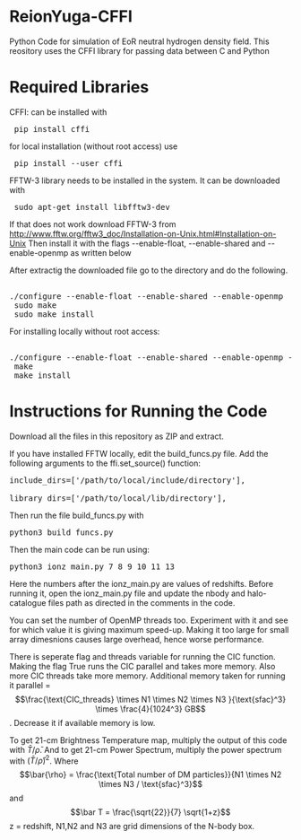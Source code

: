 # ReionYuga-CFFI
Python Code for simulation of EoR neutral hydrogen density field. This reository uses the CFFI library for passing data between C and Python

# Required Libraries

CFFI: can be installed with <pre>  pip install cffi </pre>
for local installation (without root access) use <pre> pip install --user cffi </pre>

FFTW-3 library needs to be installed in the system. It can be downloaded with 
<pre> sudo apt-get install libfftw3-dev </pre>

If that does not work download FFTW-3 from http://www.fftw.org/fftw3_doc/Installation-on-Unix.html#Installation-on-Unix Then install it with the flags --enable-float, --enable-shared and --enable-openmp as written below

After extractig the downloaded file go to the directory and do the following.
<pre> 
./configure --enable-float --enable-shared --enable-openmp
 sudo make
 sudo make install
</pre>

For installing locally without root access:
<pre> 
./configure --enable-float --enable-shared --enable-openmp --prefix="/path/to/your/local/install/directory"
 make
 make install
</pre>
 

# Instructions for Running the Code

Download all the files in this repository as ZIP and extract.

If you have installed FFTW locally, edit the build_funcs.py file. Add the following arguments to the ffi.set_source() function:
<pre>
include_dirs=['/path/to/local/include/directory'],

library_dirs=['/path/to/local/lib/directory'],
</pre>
    
Then run the file build_funcs.py with 
<pre>
python3 build_funcs.py
</pre>
Then the main code can be run using:
<pre>
python3 ionz_main.py 7 8 9 10 11 13
</pre>

Here the numbers after the ionz_main.py are values of redshifts. Before running it, open the ionz_main.py file and update the nbody and halo-catalogue files path as directed in the comments in the code.

You can set the number of OpenMP threads too. Experiment with it and see for which value it is giving maximum speed-up. Making it too large for small array dimesnions causes large overhead, hence worse performance.

There is seperate flag and threads variable for running the CIC function. Making the flag True runs the CIC parallel and takes more memory. Also more CIC threads take more memory. Additional memory taken for running it parallel = $$\frac{\text{CIC_threads} \times N1 \times N2 \times N3 }{\text{sfac}^3} \times \frac{4}{1024^3} GB$$. Decrease it if available memory is low.


To get 21-cm Brightness Temperature map, multiply the output of this code with $\bar T/\bar{\rho}$.
And to get 21-cm Power Spectrum, multiply the power spectrum with $(\bar T/\bar{\rho})^2$.
Where $$\bar{\rho} = \frac{\text{Total number of DM particles}}{N1 \times N2 \times N3 / \text{sfac}^3}$$ and $$\bar T = \frac{\sqrt{22}}{7} \sqrt{1+z}$$  z = redshift, N1,N2 and N3 are grid dimensions of the N-body box.
